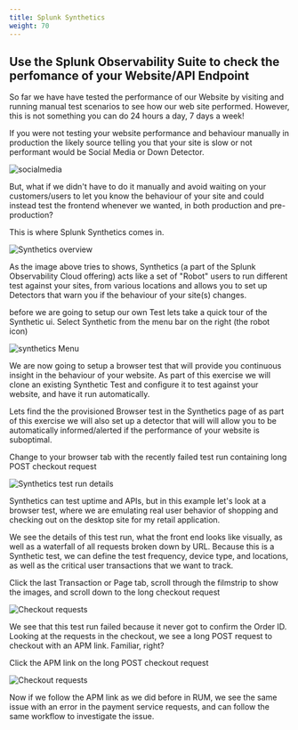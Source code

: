 ```yaml
---
title: Splunk Synthetics
weight: 70
---
```


## Use the Splunk Observability Suite to check the perfomance of your Website/API Endpoint

So far we have have tested the performance of our Website by visiting and running manual test scenarios to see how our web site performed. However, this is not something you can do 24 hours a day, 7 days a week!

If you were not testing your website performance and behaviour manually in production the likely source telling you that your site is slow or not performant would be Social Media or Down Detector.

![socialmedia](../images/social-media-post.png?width=50vw)

But, what if we didn't have to do it manually and avoid waiting on your customers/users to let you know the behaviour of your site and could instead test the frontend whenever we wanted, in both production and pre-production?

This is where Splunk Synthetics comes in.

![Synthetics overview](../images/synthetictests.png?width=40vw)

As the image above tries to shows, Synthetics (a part of the Splunk Observability Cloud offering) acts like a set of "Robot" users to run different test against your sites, from various locations and allows you to set up Detectors that warn you if the behaviour of your site(s) changes.

before we are going to setup our own Test lets take a quick tour of the Synthetic ui. Select Synthetic from the menu bar on the right (the robot icon)

![synthetics Menu](../images/syntheticsIcon.png?classes=inline&height=25px)

We are now going to setup a browser test that will provide you continuous insight in the behaviour of your website. As part of this exercise we will clone an existing Synthetic Test and configure it to test against your website, and have it run automatically.

Lets find the the provisioned Browser test in the Synthetics page of as part of this exercise we will also set up a detector that will will allow you to be automatically informed/alerted if the performance of your website is suboptimal.

Change to your browser tab with the recently failed test run containing long POST checkout request

![Synthetics test run details](../images/test-run.png?width=50vw)

Synthetics can test uptime and APIs, but in this example let's look at a browser test, where we are emulating real user behavior of shopping and checking out on the desktop site for my retail application.

We see the details of this test run, what the front end looks like visually, as well as a waterfall of all requests broken down by URL. Because this is a Synthetic test, we can define the test frequency, device type, and locations, as well as the critical user transactions that we want to track.

Click the last Transaction or Page tab, scroll through the filmstrip to show the images, and scroll down to the long checkout request

![Checkout requests](../images/failed-run-example.png?width=50vw)

We see that this test run failed because it never got to confirm the Order ID. Looking at the requests in the checkout, we see a long POST request to checkout with an APM link. Familiar, right?

Click the APM link on the long POST checkout request

![Checkout requests](../images/syn-apm.png?width=50vw)

Now if we follow the APM link as we did before in RUM, we see the same issue with an error in the payment service requests, and can follow the same workflow to investigate the issue.
